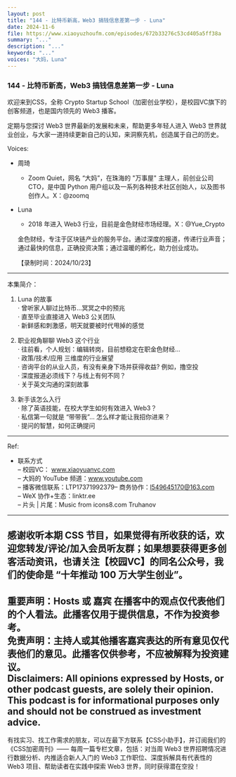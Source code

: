 ```yaml
---
layout: post
title: "144 - 比特币新高，Web3 搞钱信息差第一步 - Luna"
date: 2024-11-6
file: https://www.xiaoyuzhoufm.com/episodes/672b33276c53cd405a5ff38a
summary: "..."
description: "..."
keywords: "..."
voices: "大妈，Luna"
---
```


### 144 - 比特币新高，Web3 搞钱信息差第一步 - Luna

欢迎来到CSS，全称 Crypto Startup School（加密创业学校），是校园VC旗下的创客频道，也是国内领先的 Web3 播客。  

定期与您探讨 Web3 世界最新的发展和未来，帮助更多年轻人进入 Web3 世界就业创业，与大家一道持续更新自己的认知，来洞察先机，创造属于自己的历史。  

Voices:  

- 周琦  
  + Zoom Quiet，网名 “大妈”，在珠海的 "万事屋" 主理人，前创业公司 CTO，是中国 Python 用户组以及一系列各种技术社区创始人，以及图书创作人。X：@zoomq  

- Luna   
  + 2018 年进入 Web3 行业，目前是金色财经市场经理。X：@Yue_Crypto  

  金色财经，专注于区块链产业的服务平台。通过深度的报道，传递行业声音；通过最快的信息，正确投资决策；通过温暖的孵化，助力创业成功。  

  【录制时间：2024/10/23】  
---------------------------------------------------  
本集简介：  
1. Luna 的故事  
· 曾听家人聊过比特币...冥冥之中的预兆  
· 直至毕业直接进入 Web3 公关团队  
· 新鲜感和刺激感，明天就要被时代甩掉的感觉  

2. 职业视角聊聊 Web3 这个行业  
· 往前看，个人规划：编辑转岗，目前想稳定在职金色财经...  
· 政策/技术/应用 三维度的行业展望  
· 咨询平台的从业人员，有没有亲身下场并获得收益? 例如，撸空投  
· 深度报道必须线下？与线上有何不同？  
· 关于英文沟通的深刻故事  

3. 新手该怎么入行  
· 除了英语技能，在校大学生如何有效进入 Web3？  
· 私信第一句就是 “带带我”... 怎么样才能让我招你进来？  
· 提问的智慧，如何正确提问  
---------------------------------------------------  
Ref:  
   + 联系方式  
– 校园VC： www.xiaoyuanvc.com  
– 大妈的 YouTube 频道：www.youtube.com  
– 播客微信联系：LTP17371992379– 商务协作：l549645170@163.com  
– WeX 协作+生态：linktr.ee  
– 片头 | 片尾：Music from icons8.com Truhanov  
---------------------------------------------------  
感谢收听本期 CSS 节目，如果觉得有所收获的话，欢迎您转发/评论/加入会员听友群；如果想要获得更多创客活动资讯，也请关注【校园VC】的同名公众号，我们的使命是 “十年推动 100 万大学生创业”。  
---------------------------------------------------  
重要声明：Hosts 或 嘉宾 在播客中的观点仅代表他们的个人看法。此播客仅用于提供信息，不作为投资参考。   
免责声明：主持人或其他播客嘉宾表达的所有意见仅代表他们的意见。此播客仅供参考，不应被解释为投资建议。  
Disclaimers: All opinions expressed by Hosts, or other podcast guests, are solely their opinion. This podcast is for informational purposes only and should not be construed as investment advice.  
---------------------------------------------------  
有找实习、找工作需求的朋友，可以在最下方联系【CSS小助手】，并订阅我们的《CSS加密周刊》—— 每周一篇专栏文章，包括：对当周 Web3 世界招聘情况进行数据分析、内推适合新人入门的 Web3 工作职位、深度拆解具有代表性的 Web3 项目、帮助读者在实践中探索 Web3 世界，同时获得潜在空投！

